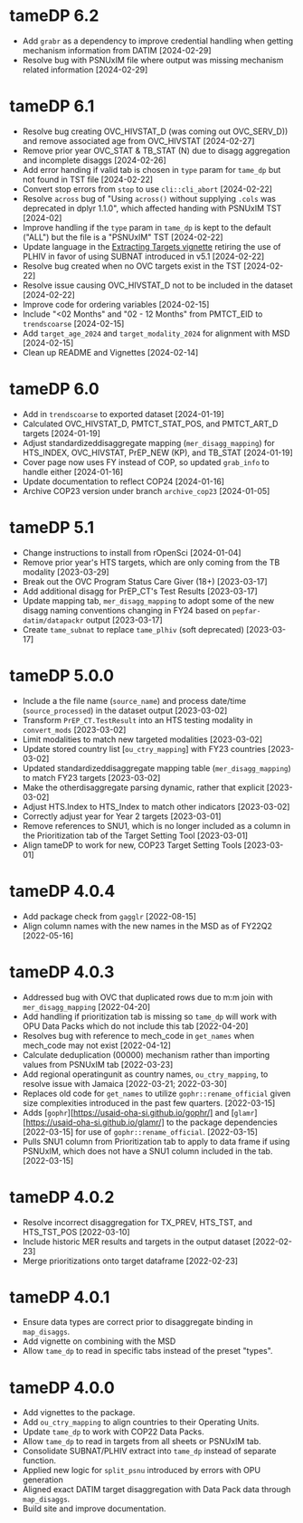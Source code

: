 # tameDP 6.2
* Add `grabr` as a dependency to improve credential handling when getting mechanism information from DATIM [2024-02-29]
* Resolve bug with PSNUxIM file where output was missing mechanism related information [2024-02-29]

# tameDP 6.1
* Resolve bug creating OVC_HIVSTAT_D (was coming out OVC_SERV_D)) and remove associated age from OVC_HIVSTAT [2024-02-27]
* Remove prior year OVC_STAT & TB_STAT (N) due to disagg aggregation and incomplete disaggs [2024-02-26]
* Add error handing if valid tab is chosen in `type` param for `tame_dp` but not found in TST file [2024-02-22]
* Convert stop errors from `stop` to use `cli::cli_abort` [2024-02-22]
* Resolve `across` bug of "Using `across()` without supplying `.cols` was deprecated in dplyr 1.1.0", which affected handing with PSNUxIM TST [2024-02]
* Improve handling if the `type` param in `tame_dp` is kept to the default ("ALL") but the file is a "PSNUxIM" TST [2024-02-22] 
* Update language in the [Extracting Targets vignette](extracting-targets.html) retiring the use of PLHIV in favor of using SUBNAT introduced in v5.1 [2024-02-22]
* Resolve bug created when no OVC targets exist in the TST [2024-02-22]
* Resolve issue causing OVC_HIVSTAT_D not to be included in the dataset [2024-02-22]
* Improve code for ordering variables [2024-02-15]
* Include "<02 Months" and "02 - 12 Months" from PMTCT_EID to `trendscoarse` [2024-02-15]
* Add `target_age_2024` and `target_modality_2024` for alignment with MSD [2024-02-15] 
* Clean up README and Vignettes [2024-02-14]

# tameDP 6.0
* Add in `trendscoarse` to exported dataset [2024-01-19]
* Calculated OVC_HIVSTAT_D, PMTCT_STAT_POS, and PMTCT_ART_D targets [2024-01-19]
* Adjust standardizeddisaggregate mapping (`mer_disagg_mapping`) for HTS_INDEX, OVC_HIVSTAT, PrEP_NEW (KP), and TB_STAT [2024-01-19]
* Cover page now uses FY instead of COP, so updated `grab_info` to handle either [2024-01-16]
* Update documentation to reflect COP24 [2024-01-16]
* Archive COP23 version under branch `archive_cop23` [2024-01-05]

# tameDP 5.1
* Change instructions to install from rOpenSci [2024-01-04]
* Remove prior year's HTS targets, which are only coming from the TB modality [2023-03-29]
* Break out the OVC Program Status Care Giver (18+) [2023-03-17]
* Add additional disagg for PrEP_CT's Test Results [2023-03-17] 
* Update mapping tab, `mer_disagg_mapping` to adopt some of the new disagg naming conventions changing in FY24 based on `pepfar-datim/datapackr` output [2023-03-17] 
* Create `tame_subnat` to replace `tame_plhiv` (soft deprecated) [2023-03-17] 

# tameDP 5.0.0
* Include a the file name (`source_name`) and process date/time (`source_processed`) in the dataset output [2023-03-02] 
* Transform `PrEP_CT.TestResult` into an HTS testing modality in `convert_mods` [2023-03-02]
* Limit modalities to match new targeted modalities [2023-03-02]
* Update stored country list [`ou_ctry_mapping`] with FY23 countries [2023-03-02]
* Updated standardizeddisaggregate mapping table (`mer_disagg_mapping`) to match FY23 targets [2023-03-02]
* Make the otherdisaggregate parsing dynamic, rather that explicit [2023-03-02]
* Adjust HTS.Index to HTS_Index to match other indicators [2023-03-02]
* Correctly adjust year for Year 2 targets [2023-03-01]
* Remove references to SNU1, which is no longer included as a column in the Prioritization tab of the Target Setting Tool [2023-03-01]
* Align tameDP to work for new, COP23 Target Setting Tools [2023-03-01]

# tameDP 4.0.4
* Add package check from `gagglr` [2022-08-15]
* Align column names with the new names in the MSD as of FY22Q2 [2022-05-16]

# tameDP 4.0.3
* Addressed bug with OVC that duplicated rows due to m:m join with `mer_disagg_mapping` [2022-04-20]
* Add handling if prioritization tab is missing so `tame_dp` will work with OPU Data Packs which do not include this tab [2022-04-20]
* Resolves bug with reference to mech_code in `get_names` when mech_code may not exist [2022-04-12]
* Calculate deduplication (00000) mechanism rather than importing values from PSNUxIM tab [2022-03-23]
* Add regional operatingunit as country names, `ou_ctry_mapping`, to resolve issue with Jamaica [2022-03-21; 2022-03-30]
* Replaces old code for `get_names` to utilize `gophr::rename_official` given size complexities introduced in the past few quarters. [2022-03-15]
* Adds [`gophr`][https://usaid-oha-si.github.io/gophr/] and [`glamr`][https://usaid-oha-si.github.io/glamr/] to the package dependencies [2022-03-15] for use of `gophr::rename_official`. [2022-03-15]
* Pulls SNU1 column from Prioritization tab to apply to data frame if using PSNUxIM, which does not have a SNU1 column included in the tab. [2022-03-15]

# tameDP 4.0.2
* Resolve incorrect disaggregation for TX_PREV, HTS_TST, and HTS_TST_POS [2022-03-10]
* Include historic MER results and targets in the output dataset [2022-02-23]
* Merge prioritizations onto target dataframe [2022-02-23]

# tameDP 4.0.1
* Ensure data types are correct prior to disaggregate binding in `map_disaggs`.
* Add vignette on combining with the MSD
* Allow `tame_dp` to read in specific tabs instead of the preset "types".

# tameDP 4.0.0
* Add vignettes to the package.
* Add `ou_ctry_mapping` to align countries to their Operating Units.
* Update `tame_dp` to work with COP22 Data Packs.
* Allow `tame_dp` to read in targets from all sheets or PSNUxIM tab.
* Consolidate SUBNAT/PLHIV extract into `tame_dp` instead of separate function.
* Applied new logic for `split_psnu` introduced by errors with OPU generation
* Aligned exact DATIM target disaggregation with Data Pack data through `map_disaggs`.
* Build site and improve documentation.
